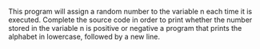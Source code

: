 This program will assign a random number to the variable n each time it is executed. Complete the source code in order to print whether the number stored in the variable n is positive or negative
a program that prints the alphabet in lowercase, followed by a new line.
